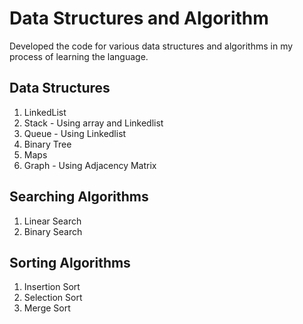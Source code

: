 # Data Structures and Algorithm
Developed the code for various data structures and algorithms in my process of learning the language. 
## Data Structures
1. LinkedList
2. Stack - Using array and Linkedlist
3. Queue - Using Linkedlist
4. Binary Tree
5. Maps
6. Graph - Using Adjacency Matrix

## Searching Algorithms
1. Linear Search
2. Binary Search

## Sorting Algorithms
1. Insertion Sort
2. Selection Sort
3. Merge Sort
